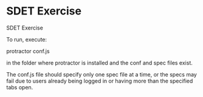 # SDET Exercise
SDET Exercise

To run, execute:

protractor conf.js

in the folder where protractor is installed and the conf and spec files exist.

The conf.js file should specify only one spec file at a time, or the specs may fail due to users already being logged in or 
having more than the specified tabs open.
